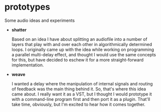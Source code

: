 # prototypes
Some audio ideas and experiments

* **shatter**

    Based on an idea I have about splitting an audiofile into a number of layers that play with and over each other in algorithmically determined loops. I originally came up with the idea while working on programming a parallel multi-delay effect, and thought I would use the same concepts for this, but have decided to eschew it for a more straight-forward implementation.

* **weave**

    I wanted a delay where the manipulation of internal signals and routing of feedback was the main thing behind it. So, that's where this idea came about. I really want it as a VST, but I thought I would prototype it with a command-line program first and then port it as a plugin. That'll take time, obviously, but I'm excited to hear how it comes together.
